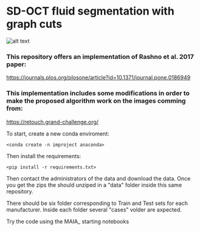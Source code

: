 # SD-OCT fluid segmentation with graph cuts

![alt text](https://github.com/joaco18/rashno-2017-fluid-oct/blob/main/summary.png)
### This repository offers an implementation of Rashno et al. 2017 paper:

https://journals.plos.org/plosone/article?id=10.1371/journal.pone.0186949

### This implementation includes some modifications in order to make the proposed algorithm work on the images comming from:

https://retouch.grand-challenge.org/



To start, create a new conda enviroment:

    <conda create -n improject anaconda>

Then install the requirements:

    <pip install -r requirements.txt>

Then contact the administrators of the data and download the data. Once you get the zips the should unziped in a "data" folder inside this same repository.

There should be six folder corresponding to Train and Test sets for each manufacturer. Inside each folder several "cases" volder are axpected.

Try the code using the MAIA_ starting notebooks
